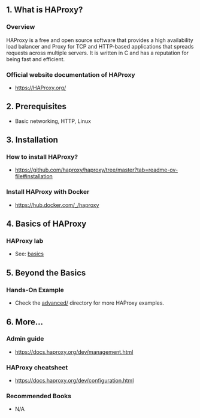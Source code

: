 ## 1. What is HAProxy?

### Overview

HAProxy is a free and open source software that provides a high availability load balancer and Proxy for TCP and HTTP-based applications that spreads requests across multiple servers. It is written in C and has a reputation for being fast and efficient.

### Official website documentation of HAProxy

- https://HAProxy.org/

## 2. Prerequisites

- Basic networking, HTTP, Linux

## 3. Installation

### How to install HAProxy?

- https://github.com/haproxy/haproxy/tree/master?tab=readme-ov-file#installation

### Install HAProxy with Docker

- https://hub.docker.com/_/haproxy

## 4. Basics of HAProxy

### HAProxy lab

- See: [basics](./basics/)

## 5. Beyond the Basics

### Hands-On Example

- Check the [advanced/](./advanced/) directory for more HAProxy examples.

## 6. More...

### Admin guide

- https://docs.haproxy.org/dev/management.html

### HAProxy cheatsheet

- https://docs.haproxy.org/dev/configuration.html

### Recommended Books

- N/A
